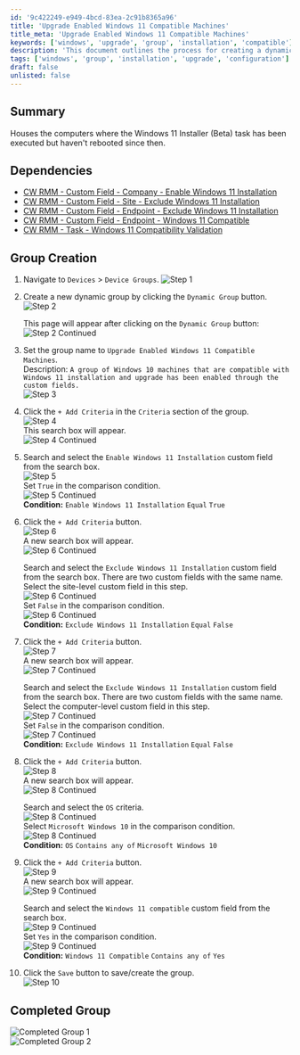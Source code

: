 ```yaml
---
id: '9c422249-e949-4bcd-83ea-2c91b8365a96'
title: 'Upgrade Enabled Windows 11 Compatible Machines'
title_meta: 'Upgrade Enabled Windows 11 Compatible Machines'
keywords: ['windows', 'upgrade', 'group', 'installation', 'compatible']
description: 'This document outlines the process for creating a dynamic group in ConnectWise RMM that includes Windows 10 machines compatible with the Windows 11 installation. It details the necessary criteria and custom fields required to ensure proper group configuration and management.'
tags: ['windows', 'group', 'installation', 'upgrade', 'configuration']
draft: false
unlisted: false
---
```

## Summary

Houses the computers where the Windows 11 Installer (Beta) task has been executed but haven't rebooted since then.

## Dependencies

- [CW RMM - Custom Field - Company - Enable Windows 11 Installation](https://proval.itglue.com/DOC-5078775-15835788)
- [CW RMM - Custom Field - Site - Exclude Windows 11 Installation](https://proval.itglue.com/DOC-5078775-15835797)
- [CW RMM - Custom Field - Endpoint - Exclude Windows 11 Installation](https://proval.itglue.com/DOC-5078775-15835791)
- [CW RMM - Custom Field - Endpoint - Windows 11 Compatible](https://proval.itglue.com/DOC-5078775-15835398)
- [CW RMM - Task - Windows 11 Compatibility Validation](https://proval.itglue.com/DOC-5078775-15835244)

## Group Creation

1. Navigate to `Devices` > `Device Groups`.
   ![Step 1](../../../static/img/Upgrade-Enabled-Windows-11-Compatible-Machines/image_1.png)

2. Create a new dynamic group by clicking the `Dynamic Group` button.
   ![Step 2](../../../static/img/Upgrade-Enabled-Windows-11-Compatible-Machines/image_2.png)
   
   This page will appear after clicking on the `Dynamic Group` button:  
   ![Step 2 Continued](../../../static/img/Upgrade-Enabled-Windows-11-Compatible-Machines/image_3.png)

3. Set the group name to `Upgrade Enabled Windows 11 Compatible Machines`.  
   Description: `A group of Windows 10 machines that are compatible with Windows 11 installation and upgrade has been enabled through the custom fields.`  
   ![Step 3](../../../static/img/Upgrade-Enabled-Windows-11-Compatible-Machines/image_4.png)

4. Click the `+ Add Criteria` in the `Criteria` section of the group.  
   ![Step 4](../../../static/img/Upgrade-Enabled-Windows-11-Compatible-Machines/image_5.png)  
   This search box will appear.  
   ![Step 4 Continued](../../../static/img/Upgrade-Enabled-Windows-11-Compatible-Machines/image_6.png)

5. Search and select the `Enable Windows 11 Installation` custom field from the search box.  
   ![Step 5](../../../static/img/Upgrade-Enabled-Windows-11-Compatible-Machines/image_7.png)  
   Set `True` in the comparison condition.  
   ![Step 5 Continued](../../../static/img/Upgrade-Enabled-Windows-11-Compatible-Machines/image_8.png)  
   **Condition:** `Enable Windows 11 Installation` `Equal` `True`

6. Click the `+ Add Criteria` button.  
   ![Step 6](../../../static/img/Upgrade-Enabled-Windows-11-Compatible-Machines/image_9.png)  
   A new search box will appear.  
   ![Step 6 Continued](../../../static/img/Upgrade-Enabled-Windows-11-Compatible-Machines/image_10.png)  
   
   Search and select the `Exclude Windows 11 Installation` custom field from the search box. There are two custom fields with the same name. Select the site-level custom field in this step.  
   ![Step 6 Continued](../../../static/img/Upgrade-Enabled-Windows-11-Compatible-Machines/image_11.png)  
   Set `False` in the comparison condition.  
   ![Step 6 Continued](../../../static/img/Upgrade-Enabled-Windows-11-Compatible-Machines/image_12.png)  
   **Condition:** `Exclude Windows 11 Installation` `Equal` `False`

7. Click the `+ Add Criteria` button.  
   ![Step 7](../../../static/img/Upgrade-Enabled-Windows-11-Compatible-Machines/image_13.png)  
   A new search box will appear.  
   ![Step 7 Continued](../../../static/img/Upgrade-Enabled-Windows-11-Compatible-Machines/image_14.png)  
   
   Search and select the `Exclude Windows 11 Installation` custom field from the search box. There are two custom fields with the same name. Select the computer-level custom field in this step.  
   ![Step 7 Continued](../../../static/img/Upgrade-Enabled-Windows-11-Compatible-Machines/image_15.png)  
   Set `False` in the comparison condition.  
   ![Step 7 Continued](../../../static/img/Upgrade-Enabled-Windows-11-Compatible-Machines/image_12.png)  
   **Condition:** `Exclude Windows 11 Installation` `Equal` `False`

8. Click the `+ Add Criteria` button.  
   ![Step 8](../../../static/img/Upgrade-Enabled-Windows-11-Compatible-Machines/image_13.png)  
   A new search box will appear.  
   ![Step 8 Continued](../../../static/img/Upgrade-Enabled-Windows-11-Compatible-Machines/image_14.png)  

   Search and select the `OS` criteria.  
   ![Step 8 Continued](../../../static/img/Upgrade-Enabled-Windows-11-Compatible-Machines/image_16.png)  
   Select `Microsoft Windows 10` in the comparison condition.  
   ![Step 8 Continued](../../../static/img/Upgrade-Enabled-Windows-11-Compatible-Machines/image_17.png)  
   **Condition:** `OS` `Contains any of` `Microsoft Windows 10`

9. Click the `+ Add Criteria` button.  
   ![Step 9](../../../static/img/Upgrade-Enabled-Windows-11-Compatible-Machines/image_18.png)  
   A new search box will appear.  
   ![Step 9 Continued](../../../static/img/Upgrade-Enabled-Windows-11-Compatible-Machines/image_19.png)  

   Search and select the `Windows 11 compatible` custom field from the search box.  
   ![Step 9 Continued](../../../static/img/Upgrade-Enabled-Windows-11-Compatible-Machines/image_20.png)  
   Set `Yes` in the comparison condition.  
   ![Step 9 Continued](../../../static/img/Upgrade-Enabled-Windows-11-Compatible-Machines/image_21.png)  
   **Condition:** `Windows 11 Compatible` `Contains any of` `Yes`

10. Click the `Save` button to save/create the group.  
    ![Step 10](../../../static/img/Upgrade-Enabled-Windows-11-Compatible-Machines/image_22.png)

## Completed Group

![Completed Group 1](../../../static/img/Upgrade-Enabled-Windows-11-Compatible-Machines/image_23.png)  
![Completed Group 2](../../../static/img/Upgrade-Enabled-Windows-11-Compatible-Machines/image_24.png)







